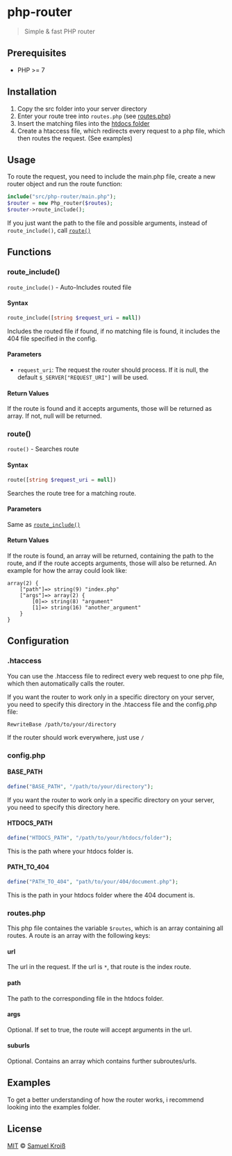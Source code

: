 # php-router
> Simple & fast PHP router

## Prerequisites

- PHP >= 7

## Installation

1. Copy the src folder into your server directory
2. Enter your route tree into `routes.php` (see [routes.php](#routes.php))
3. Insert the matching files into the [htdocs folder](#HTDOCS_PATH)
4. Create a htaccess file, which redirects every request to a php file, which then routes the request. (See examples)

## Usage

To route the request, you need to include the main.php file, create a new router object and run the route function:

```php
include("src/php-router/main.php");
$router = new Php_router($routes);
$router->route_include();
```

If you just want the path to the file and possible arguments, instead of `route_include()`, call [`route()`](#route())

## Functions

### route_include()

`route_include()` - Auto-Includes routed file

#### Syntax

```php
route_include([string $request_uri = null])
```

Includes the routed file if found, if no matching file is found, it includes the 404 file specified in the config.

#### Parameters

- `request_uri`: The request the router should process. If it is null, the default `$_SERVER["REQUEST_URI"]` will be used.

#### Return Values

If the route is found and it accepts arguments, those will be returned as array. If not, null will be returned.

### route()

`route()` - Searches route

#### Syntax

```php
route([string $request_uri = null])
```

Searches the route tree for a matching route.

#### Parameters

Same as [`route_include()`](#route_include())

#### Return Values

If the route is found, an array will be returned, containing the path to the route, and if the route accepts arguments, those will also be returned. An example for how the array could look like:

```
array(2) { 
    ["path"]=> string(9) "index.php" 
    ["args"]=> array(2) { 
        [0]=> string(8) "argument" 
        [1]=> string(16) "another_argument" 
    } 
} 
```

## Configuration

### .htaccess

You can use the .htaccess file to redirect every web request to one php file, which then automatically calls the router.

If you want the router to work only in a specific directory on your server, you need to specify this directory in the .htaccess file and the config.php file:

```htaccess
RewriteBase /path/to/your/directory
```

If the router should work everywhere, just use `/`

### config.php

#### BASE_PATH

```php
define("BASE_PATH", "/path/to/your/directory");
```

If you want the router to work only in a specific directory on your server, you need to specify this directory here.

#### HTDOCS_PATH

```php
define("HTDOCS_PATH", "/path/to/your/htdocs/folder");
```

This is the path where your htdocs folder is.

#### PATH_TO_404

```php
define("PATH_TO_404", "path/to/your/404/document.php");
```

This is the path in your htdocs folder where the 404 document is.

### routes.php

This php file containes the variable `$routes`, which is an array containing all routes. A route is an array with the following keys:

#### url

The url in the request. If the url is `*`, that route is the index route.

#### path

The path to the corresponding file in the htdocs folder.

#### args

Optional. If set to true, the route will accept arguments in the url.

#### suburls

Optional. Contains an array which contains further subroutes/urls.

## Examples

To get a better understanding of how the router works, i recommend looking into the examples folder.

## License

[MIT](https://opensource.org/licenses/MIT) © [Samuel Kroiß](https://github.com/semmelsamu)